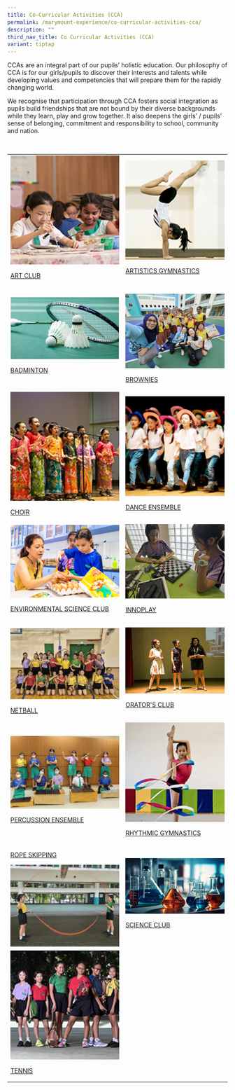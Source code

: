 ```yaml
---
title: Co–Curricular Activities (CCA)
permalink: /marymount-experience/co-curricular-activities-cca/
description: ""
third_nav_title: Co Curricular Activities (CCA)
variant: tiptap
---
```

<p>CCAs are an integral part of our pupils’ holistic education. Our philosophy
of CCA is for our girls/pupils to discover their interests and talents
while developing values and competencies that will prepare them for the
rapidly changing world.&nbsp;</p>
<p>We recognise that participation through CCA fosters social integration
as pupils build friendships that are not bound by their diverse backgrounds
while they learn, play and grow together. It also deepens the girls’ /
pupils’ sense of belonging, commitment and responsibility to school, community
and nation.</p>
<p>
<br>
</p>
<table style="minWidth: 50px">
<colgroup>
<col>
<col>
</colgroup>
<tbody>
<tr>
<td rowspan="1" colspan="1"><a class="isomer-image-wrapper" href="https://marymountconvent.moe.edu.sg/marymount-experience/co-curricular-activities-cca/art-club/"><img style="width: 100%" height="auto" width="100%" alt="c1" src="/images/cca1.jpg"></a>
<p><a href="https://marymountconvent.moe.edu.sg/marymount-experience/co-curricular-activities-cca/art-club/" rel="noopener nofollow" target="_blank">ART CLUB</a>
</p>
</td>
<td rowspan="1" colspan="1"><a class="isomer-image-wrapper" href="https://marymountconvent.moe.edu.sg/marymount-experience/co-curricular-activities-cca/artistic-gymnastics/"><img style="width: 100%" height="auto" width="100%" alt="cca2" src="/images/cca2.jpg"></a>
<p><a href="https://marymountconvent.moe.edu.sg/marymount-experience/co-curricular-activities-cca/artistic-gymnastics/" rel="noopener nofollow" target="_blank">ARTISTICS GYMNASTICS</a>
</p>
</td>
</tr>
<tr>
<td rowspan="1" colspan="1"><a class="isomer-image-wrapper" href="https://marymountconvent.moe.edu.sg/marymount-experience/co-curricular-activities-cca/badminton/"><img style="width: 100%" height="auto" width="100%" alt="cca3" src="/images/badminton.jpeg"></a>
<p><a href="https://marymountconvent.moe.edu.sg/marymount-experience/co-curricular-activities-cca/badminton/" rel="noopener nofollow" target="_blank">BADMINTON</a>
</p>
</td>
<td rowspan="1" colspan="1">
<p></p>
<div class="isomer-image-wrapper">
<img style="width: 100%" height="auto" width="100%" alt="" src="/images/COVER_FOR_BROWNIES.jpg">
</div>
<p><a href="https://marymountconvent.moe.edu.sg/marymount-experience/co-curricular-activities-cca/brownies/" rel="noopener nofollow" target="_blank">BROWNIES</a>
</p>
</td>
</tr>
<tr>
<td rowspan="1" colspan="1"><a class="isomer-image-wrapper" href="https://marymountconvent.moe.edu.sg/marymount-experience/co-curricular-activities-cca/choir/"><img style="width: 100%" height="auto" width="100%" alt="cca4" src="/images/cca4.jpg"></a>
<p><a href="https://marymountconvent.moe.edu.sg/marymount-experience/co-curricular-activities-cca/choir/" rel="noopener nofollow" target="_blank">CHOIR</a>
</p>
</td>
<td rowspan="1" colspan="1"><a class="isomer-image-wrapper" href="https://marymountconvent.moe.edu.sg/marymount-experience/co-curricular-activities-cca/dance-ensemble/"><img style="width: 100%" height="auto" width="100%" alt="cca5" src="/images/cca5.jpg"></a>
<p><a href="https://marymountconvent.moe.edu.sg/marymount-experience/co-curricular-activities-cca/dance-ensemble/" rel="noopener nofollow" target="_blank">DANCE ENSEMBLE</a>
</p>
</td>
</tr>
<tr>
<td rowspan="1" colspan="1"><a class="isomer-image-wrapper" href="https://marymountconvent.moe.edu.sg/marymount-experience/co-curricular-activities-cca/environmental-science-club/"><img style="width: 100%" height="auto" width="100%" alt="cca7" src="/images/Env3.jpeg"></a>
<p><a href="https://marymountconvent.moe.edu.sg/marymount-experience/co-curricular-activities-cca/environmental-science-club/" rel="noopener nofollow" target="_blank">ENVIRONMENTAL SCIENCE CLUB</a>
</p>
</td>
<td rowspan="1" colspan="1">
<div class="isomer-image-wrapper">
<img style="width: 100%" height="auto" width="100%" alt="" src="/images/CCA/InnoPlay 2024/20240126_152705.jpg">
</div>
<p><a href="https://marymountconvent.moe.edu.sg/marymount-experience/co-curricular-activities-cca/innoplay/" rel="noopener nofollow" target="_blank">INNOPLAY</a>
</p>
</td>
</tr>
<tr>
<td rowspan="1" colspan="1">
<p></p>
<div class="isomer-image-wrapper">
<img style="width: 100%" height="auto" width="100%" alt="" src="/images/CCA/Cover_photo.jpg">
</div>
<p><a href="https://marymountconvent.moe.edu.sg/marymount-experience/co-curricular-activities-cca/netball/" rel="noopener nofollow" target="_blank">NETBALL</a>
</p>
</td>
<td rowspan="1" colspan="1"><a class="isomer-image-wrapper" href="https://marymountconvent.moe.edu.sg/marymount-experience/co-curricular-activities-cca/orators-club/"><img style="width: 100%" height="auto" width="100%" alt="cca6" src="/images/cca6.jpg"></a>
<p><a href="https://marymountconvent.moe.edu.sg/marymount-experience/co-curricular-activities-cca/orators-club/" rel="noopener nofollow" target="_blank">ORATOR'S CLUB</a>
</p>
</td>
</tr>
<tr>
<td rowspan="1" colspan="1"><a class="isomer-image-wrapper" href="https://marymountconvent.moe.edu.sg/marymount-experience/co-curricular-activities-cca/percussion-ensemble/"><img style="width: 100%" height="auto" width="100%" alt="cca9" src="/images/cca9.jpg"></a>
<p><a href="https://marymountconvent.moe.edu.sg/marymount-experience/co-curricular-activities-cca/percussion-ensemble/" rel="noopener nofollow" target="_blank">PERCUSSION ENSEMBLE</a>
</p>
</td>
<td rowspan="1" colspan="1"><a class="isomer-image-wrapper" href="https://marymountconvent.moe.edu.sg/marymount-experience/co-curricular-activities-cca/rhythmic-gymnastics/"><img style="width: 100%" height="auto" width="100%" alt="cca10" src="/images/cca10.jpg"></a>
<p><a href="https://marymountconvent.moe.edu.sg/marymount-experience/co-curricular-activities-cca/rhythmic-gymnastics/" rel="noopener nofollow" target="_blank">RHYTHMIC GYMNASTICS</a>
</p>
</td>
</tr>
<tr>
<td rowspan="1" colspan="1">
<p><a href="https://marymountconvent.moe.edu.sg/rope-skipping/" rel="noopener nofollow" target="_blank">ROPE SKIPPING</a>
</p>
<p></p>
<div class="isomer-image-wrapper">
<img style="width: 100%" height="auto" width="100%" alt="" src="/images/CCA/WhatsApp_Image_2025_01_27_at_3_48_57_PM.jpg">
</div>
</td>
<td rowspan="1" colspan="1"><a class="isomer-image-wrapper" href="https://marymountconvent.moe.edu.sg/marymount-experience/co-curricular-activities-cca/science-club/"><img style="width: 100%" height="auto" width="100%" alt="c1" src="/images/science.jpg"></a>
<p><a href="https://marymountconvent.moe.edu.sg/marymount-experience/co-curricular-activities-cca/science-club/" rel="noopener nofollow" target="_blank">SCIENCE CLUB</a>
</p>
</td>
</tr>
<tr>
<td rowspan="1" colspan="1"><a class="isomer-image-wrapper" href="https://marymountconvent.moe.edu.sg/marymount-experience/co-curricular-activities-cca/tennis/"><img style="width: 100%" height="auto" width="100%" alt="cca11" src="/images/cca11.jpg"></a>
<p><a href="https://marymountconvent.moe.edu.sg/marymount-experience/co-curricular-activities-cca/tennis/" rel="noopener nofollow" target="_blank">TENNIS</a>
</p>
</td>
<td rowspan="1" colspan="1">
<p></p>
</td>
</tr>
</tbody>
</table>
<p></p>